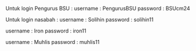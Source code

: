 Untuk login Pengurus BSU :
username : PengurusBSU
password : BSUcm24

Untuk login nasabah :
username : Solihin
password : solihin11

username : Iron
password : iron11

username : Muhlis
password : muhlis11
